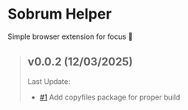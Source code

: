 # Sobrum Helper
Simple browser extension for focus 🎯

> ## v0.0.2 (12/03/2025)
> 
>Last Update:
> - [#1](https://github.com/risunya/sobrum-helper/issues/1) Add copyfiles package for proper build
